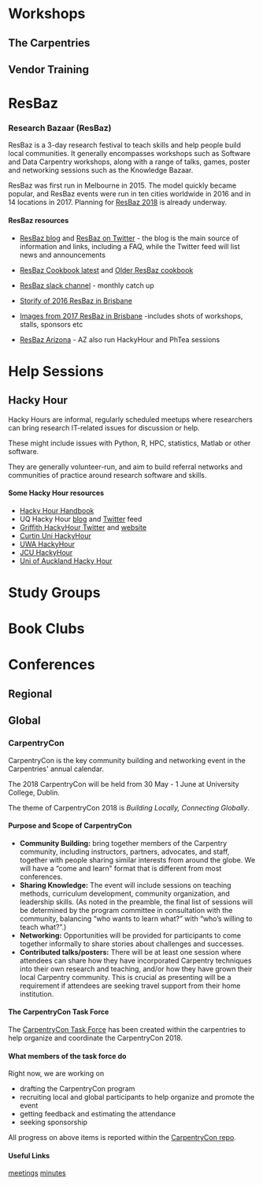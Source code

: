 # Workshops

## The Carpentries

## Vendor Training


# ResBaz

### Research Bazaar (ResBaz)

ResBaz is a 3-day research festival to teach skills and help people build local communities. It generally encompasses workshops such
as Software and Data Carpentry workshops, along with a range of talks, games, poster and networking sessions such as the Knowledge Bazaar.

ResBaz was first run in Melbourne in 2015. The model quickly became popular, and ResBaz events were run in ten cities worldwide in 2016
and in 14 locations in 2017. Planning for [ResBaz 2018](https://resbaz.github.io/resbaz2018/) is already underway.
    
#### ResBaz resources

- [ResBaz blog](https://resbazblog.wordpress.com/author/resbaz/) and [ResBaz on Twitter](https://twitter.com/resbaz) - the blog is the main source of information and links, including a FAQ, while the Twitter feed will list news and announcements
- [ResBaz Cookbook latest](https://www.gitbook.com/book/heydejan/resbaz-cookbook/details)  and [Older ResBaz cookbook](https://github.com/resbaz/cookbook/wiki)
- [ResBaz slack channel](https://resbaz-team.slack.com/?redir=%2Fmessages%2Fgeneral) - monthly catch up 

- [Storify of 2016 ResBaz in Brisbane](https://storify.com/cloudaus/brisbane-research-bazaar)
- [Images from 2017 ResBaz in Brisbane](https://www.flickr.com/photos/100739735@N06/with/32743902091/) -includes shots of workshops, stalls, sponsors etc
- [ResBaz Arizona](https://twitter.com/resbazaz) - AZ also run HackyHour and PhTea sessions

# Help Sessions

## Hacky Hour 

Hacky Hours are informal, regularly scheduled meetups where researchers can bring research IT-related issues for discussion or help.

These might include issues with Python, R, HPC, statistics, Matlab or other software.

They are generally volunteer-run, and aim to build referral networks and communities of practice around research software and skills.

#### Some Hacky Hour resources

- [Hacky Hour Handbook](https://github.com/amandamiotto/HackyHourHandbook)
- UQ Hacky Hour [blog](https://hackyhourstluc.wordpress.com/) and [Twitter](https://twitter.com/hackyhourstluc) feed
- [Griffith HackyHour Twitter](https://twitter.com/hackyhourgu) and [website](https://hackyhourgriffith.wordpress.com/)
- [Curtin Uni HackyHour](https://twitter.com/CUHackyHour)
- [UWA HackyHour](https://twitter.com/HackyHourUWA)
- [JCU HackyHour](https://twitter.com/JCUHackyHour)
- [Uni of Auckland Hacky Hour](https://twitter.com/uoahackyhour)


# Study Groups

# Book Clubs

# Conferences 

## Regional 


## Global 

### CarpentryCon

CarpentryCon is the key community building and networking event in the Carpentries' annual calendar.

The 2018 CarpentryCon will be held from 30 May - 1 June at University College, Dublin.

The theme of CarpentryCon 2018 is *Building Locally, Connecting Globally*.

#### Purpose and Scope of CarpentryCon

- **Community Building:** bring together members of the Carpentry community, including instructors, partners, advocates, and staff, together with people sharing similar interests from around the globe. We will have a “come and learn” format that is different from most conferences.
- **Sharing Knowledge:** The event will include sessions on teaching methods, curriculum development, community organization, and leadership skills. (As noted in the preamble, the final list of sessions will be determined by the program committee in consultation with the community, balancing “who wants to learn what?” with “who’s willing to teach what?”.)
- **Networking:** Opportunities will be provided for participants to come together informally to share stories about challenges and successes.
- **Contributed talks/posters:** There will be at least one session where attendees can share how they have incorporated Carpentry techniques into their own research and teaching, and/or how they have grown their local Carpentry community. This is crucial as presenting will be a requirement if attendees are seeking travel support from their home institution.

#### The CarpentryCon Task Force

The [CarpentryCon Task Force](https://github.com/swcarpentry/board/tree/master/TaskForces/2018-CarpentryCon) has been created within the carpentries to help organize and coordinate the CarpentryCon 2018.

#### What members of the task force do

Right now, we are working on

- drafting the CarpentryCon program
- recruiting local and global participants to help organize and promote the event
- getting feedback and estimating the attendance
- seeking sponsorship

All progress on above items is reported within the [CarpentryCon repo](https://github.com/carpentries/carpentrycon).

#### Useful Links

[meetings](http://pad.software-carpentry.org/2018carpentrycontaskforce)
[minutes](https://github.com/carpentries/carpentrycon/tree/master/Minutes)
